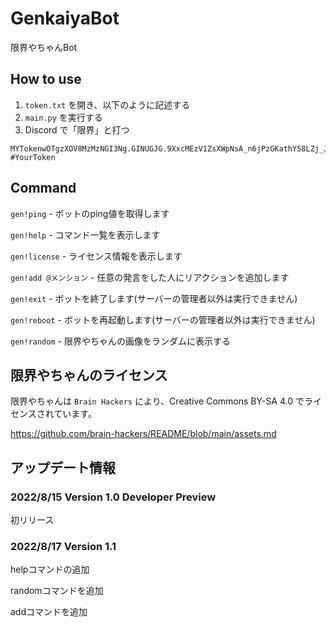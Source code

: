 # GenkaiyaBot

限界やちゃんBot

## How to use

1. `token.txt` を開き、以下のように記述する
1. `main.py` を実行する
1. Discord で「限界」と打つ

```text
MYTokenwOTgzXOV8MzMzNGI3Ng.GINUGJG.9XxcMEzV1ZsXWpNsA_n6jPzGKathY58LZj_JQ #YourToken
```

## Command

`gen!ping` - ボットのping値を取得します

`gen!help` - コマンド一覧を表示します

`gen!license` - ライセンス情報を表示します

`gen!add @メンション` - 任意の発言をした人にリアクションを追加します

`gen!exit` - ボットを終了します(サーバーの管理者以外は実行できません)

`gen!reboot` - ボットを再起動します(サーバーの管理者以外は実行できません)

`gen!random` - 限界やちゃんの画像をランダムに表示する

## 限界やちゃんのライセンス

限界やちゃんは `Brain Hackers` により、Creative Commons BY-SA 4.0 でライセンスされています。

<https://github.com/brain-hackers/README/blob/main/assets.md>

## アップデート情報

### 2022/8/15 Version 1.0 Developer Preview

初リリース

### 2022/8/17 Version 1.1

helpコマンドの追加

randomコマンドを追加

addコマンドを追加

